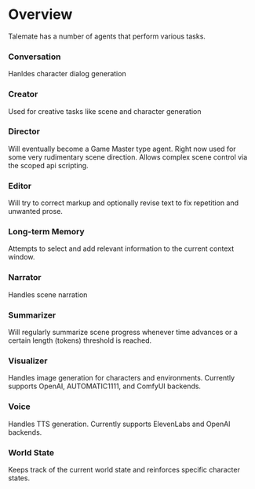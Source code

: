# Overview

Talemate has a number of agents that perform various tasks.

### Conversation

Hanldes character dialog generation

### Creator

Used for creative tasks like scene and character generation

### Director

Will eventually become a Game Master type agent. Right now used for some very rudimentary scene direction. Allows complex scene control via the scoped api scripting.

### Editor

Will try to correct markup and optionally revise text to fix repetition and unwanted prose.

### Long-term Memory

Attempts to select and add relevant information to the current context window.

### Narrator

Handles scene narration

### Summarizer

Will regularly summarize scene progress whenever time advances or a certain length (tokens) threshold is reached.

### Visualizer

Handles image generation for characters and environments. Currently supports OpenAI, AUTOMATIC1111, and ComfyUI backends.

### Voice

Handles TTS generation. Currently supports ElevenLabs and OpenAI backends.

### World State

Keeps track of the current world state and reinforces specific character states.